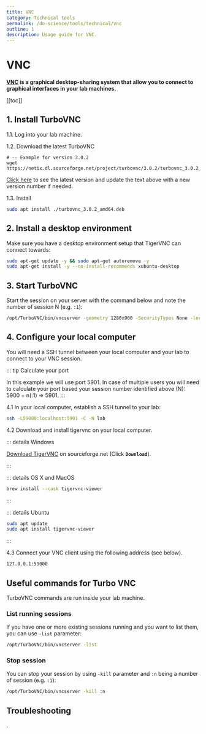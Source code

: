 ```yaml
---
title: VNC
category: Technical tools
permalink: /do-science/tools/technical/vnc
outline: 1
description: Usage guide for VNC.
---
```


# VNC

**[VNC](https://en.wikipedia.org/wiki/Virtual_Network_Computing) is a graphical desktop-sharing system that allow you to connect to graphical interfaces in your lab machines.**

[[toc]]

## 1. Install TurboVNC

1.1. Log into your lab machine. 

1.2. Download the latest TurboVNC

```
# -- Example for version 3.0.2 
wget https://netix.dl.sourceforge.net/project/turbovnc/3.0.2/turbovnc_3.0.2_amd64.deb
```

[Click here](https://sourceforge.net/projects/turbovnc/files/) to see the latest version and update the text above with a new version number if needed.

1.3. Install 

```bash
sudo apt install ./turbovnc_3.0.2_amd64.deb
```

## 2. Install a desktop environment

Make sure you have a desktop environment setup that TigerVNC can connect towards:

```bash
sudo apt-get update -y && sudo apt-get autoremove -y
sudo apt-get install -y --no-install-recommends xubuntu-desktop
```

## 3. Start TurboVNC

Start the session on your server with the command below and note the number of session N (e.g. `:1`):

```bash
/opt/TurboVNC/bin/vncserver -geometry 1280x900 -SecurityTypes None -localhost -disconnect
```


## 4. Configure your local computer

You will need a SSH tunnel between your local computer and your lab to connect to your VNC session. 

::: tip Calculate your port

In this example we will use port 5901. In case of multiple users you will need to calculate your port based your session number identified above (N): 5900 + n(:1) => 5901.
:::

4.1 In your local computer, establish a SSH tunnel to your lab:

```bash
ssh -L59000:localhost:5901 -C -N lab
```

4.2 Download and install tigervnc on your local computer. 

::: details Windows

[Download TigerVNC](https://sourceforge.net/projects/tigervnc/) on sourceforge.net (Click **`Download`**).

:::

::: details OS X and MacOS

```bash
brew install --cask tigervnc-viewer
```
:::

::: details Ubuntu

```bash
sudo apt update
sudo apt install tigervnc-viewer
```
:::


4.3 Connect your VNC client using the following address (see below).

```bash
127.0.0.1:59000
```


## Useful commands for Turbo VNC

TurboVNC commands are run inside your lab machine.

### List running sessions

If you have one or more existing sessions running and you want to list them, you can use `-list` parameter:

```bash
/opt/TurboVNC/bin/vncserver -list
```

### Stop session 

You can stop your session by using `-kill` parameter and `:n` being a number of session (e.g. `:1`):

```bash
/opt/TurboVNC/bin/vncserver -kill :n
```

## Troubleshooting

.



